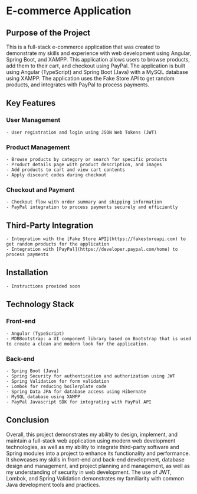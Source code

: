 # E-commerce Application

## Purpose of the Project
This is a full-stack e-commerce application that was created to demonstrate my skills and experience with web development using Angular, Spring Boot, and XAMPP. This application allows users to browse products, add them to their cart, and checkout using PayPal. The application is built using Angular (TypeScript) and Spring Boot (Java) with a MySQL database using XAMPP. The application uses the Fake Store API to get random products, and integrates with PayPal to process payments.

## Key Features
### User Management
    - User registration and login using JSON Web Tokens (JWT)
### Product Management
    - Browse products by category or search for specific products
    - Product details page with product description, and images
    - Add products to cart and view cart contents
    - Apply discount codes during checkout
### Checkout and Payment
    - Checkout flow with order summary and shipping information
    - PayPal integration to process payments securely and efficiently
    
## Third-Party Integration
    - Integration with the [Fake Store API](https://fakestoreapi.com) to get random products for the application
    - Integration with [PayPal](https://developer.paypal.com/home) to process payments
    
## Installation
    - Instructions provided soon

## Technology Stack
### Front-end
    - Angular (TypeScript)
    - MDBBootstrap: a UI component library based on Bootstrap that is used to create a clean and modern look for the application.
### Back-end
    - Spring Boot (Java)
    - Spring Security for authentication and authorization using JWT
    - Spring Validation for form validation
    - Lombok for reducing boilerplate code
    - Spring Data JPA for database access using Hibernate
    - MySQL database using XAMPP
    - PayPal Javascript SDK for integrating with PayPal API
## Conclusion
Overall, this project demonstrates my ability to design, implement, and maintain a full-stack web application using modern web development technologies, as well as my ability to integrate third-party software and Spring modules into a project to enhance its functionality and performance. It showcases my skills in front-end and back-end development, database design and management, and project planning and management, as well as my understanding of security in web development. The use of JWT, Lombok, and Spring Validation demonstrates my familiarity with common Java development tools and practices.
